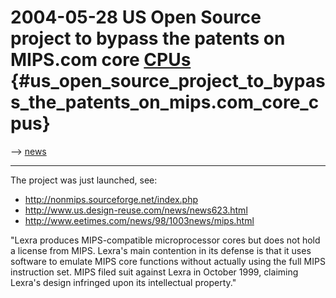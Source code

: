 # 2004-05-28 US Open Source project to bypass the patents on MIPS.com core [CPUs](CPUs "wikilink") {#us_open_source_project_to_bypass_the_patents_on_mips.com_core_cpus}

\--\> [ news](SwpatcninoEn "wikilink")

------------------------------------------------------------------------

The project was just launched, see:

-   <http://nonmips.sourceforge.net/index.php>
-   <http://www.us.design-reuse.com/news/news623.html>
-   <http://www.eetimes.com/news/98/1003news/mips.html>

\"Lexra produces MIPS-compatible microprocessor cores but does not hold
a license from MIPS. Lexra\'s main contention in its defense is that it
uses software to emulate MIPS core functions without actually using the
full MIPS instruction set. MIPS filed suit against Lexra in October
1999, claiming Lexra\'s design infringed upon its intellectual
property.\"
